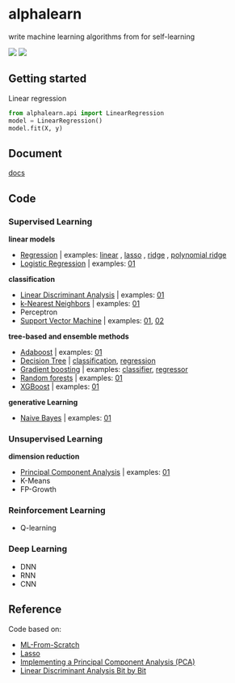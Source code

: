 # alphalearn
write machine learning algorithms from for self-learning

![](https://img.shields.io/badge/python-3.5+-blue.svg)
![](http://progressed.io/bar/18?)

## Getting started
Linear regression

```python
from alphalearn.api import LinearRegression
model = LinearRegression()
model.fit(X, y)
```

## Document
[docs](https://byzhi.github.io/alphalearn/) 

## Code

### Supervised Learning
**linear models**

- [Regression](./alphalearn/supervised/regression.py)
 | examples: [linear](./examples/example_LinearRegression.py)
, [lasso](./examples/example_LassoRegression.py)
, [ridge](./examples/example_RidgeRegression.py)
, [polynomial ridge](./examples/example_PolynomialRidgeRegression.py)
- [Logistic Regression](./alphalearn/supervised/logistic_regression.py) | examples: [01](./examples/example_LogisticRegression.py)

**classification**

- [Linear Discriminant Analysis](./alphalearn/supervised/linear_discriminant_analysis.py) | examples: [01](./examples/example_PCA_LDA.py)
- [k-Nearest Neighbors](./alphalearn/supervised/k_nearest_neighbors.py) | examples: [01](./examples/example_KNeighborsClassifier.py)
- Perceptron
- [Support Vector Machine](./alphalearn/supervised/support_vector_machine.py) | examples: [01](./examples/example_svm.py), [02](./examples/example_svm_02.py)


**tree-based and ensemble methods**

- [Adaboost](./alphalearn/supervised/adaboost.py) | examples: [01](./examples/example_Adaboost.py)
- [Decision Tree](./alphalearn/supervised/decision_tree.py) | [classification](./examples/example_ClassificationTree.py), [regression](./examples/example_RegressionTree.py)
- [Gradient boosting](./alphalearn/supervised/gradient_boosting.py) | examples: [classifier](./examples/example_GradientBoostingClassifier.py), [regressor](./examples/example_GradientBoostingRegressor.py)
- [Random forests](./alphalearn/supervised/random_forest.py) | examples: [01](./examples/example_RandomForestClassifier.py)
- [XGBoost](./alphalearn/supervised/xgboost.py) | examples: [01](./examples/example_XGBoost.py)

**generative Learning**

- [Naive Bayes](./alphalearn/supervised/naive_bayes.py) | examples: [01](./examples/example_GaussianNB.py)

### Unsupervised Learning

**dimension reduction**

- [Principal Component Analysis](./alphalearn/unsupervised/principal_component_analysis.py) | examples: [01](./examples/example_PCA_LDA.py)
-  K-Means
-  FP-Growth

### Reinforcement Learning
- Q-learning

### Deep Learning
- DNN
- RNN
- CNN

## Reference
Code based on: 
- [ML-From-Scratch](https://github.com/eriklindernoren/ML-From-Scratch)
- [Lasso](https://github.com/satopirka/Lasso)
- [Implementing a Principal Component Analysis (PCA)](https://sebastianraschka.com/Articles/2014_pca_step_by_step.html)
- [Linear Discriminant Analysis Bit by Bit](https://sebastianraschka.com/Articles/2014_python_lda.html)